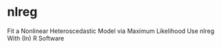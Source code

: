 # nlreg
Fit a Nonlinear Heteroscedastic Model via Maximum Likelihood Use nlreg With (In) R Software
